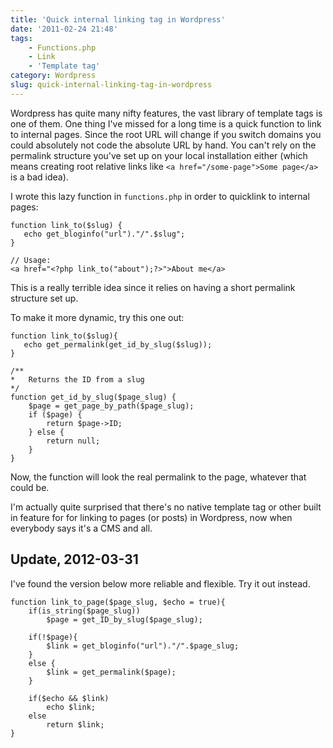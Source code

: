 ```yaml
---
title: 'Quick internal linking tag in Wordpress'
date: '2011-02-24 21:48'
tags:
    - Functions.php
    - Link
    - 'Template tag'
category: Wordpress
slug: quick-internal-linking-tag-in-wordpress
---
```


Wordpress has quite many nifty features, the vast library of template tags is one of them. One thing I've missed for a long time is a quick function to link to internal pages. Since the root URL will change if you switch domains you could absolutely not code the absolute URL by hand. You can't rely on the permalink structure you've set up on your local installation either (which means creating root relative links like `<a href="/some-page">Some page</a>` is a bad idea).  I wrote this lazy function in `functions.php` in order to quicklink to internal pages:

    function link_to($slug) {
       echo get_bloginfo("url")."/".$slug";
    }
    
    // Usage:
    <a href="<?php link_to("about");?>">About me</a>
This is a really terrible idea since it relies on having a short permalink structure set up.  To make it more dynamic, try this one out:

    function link_to($slug){
       echo get_permalink(get_id_by_slug($slug));
    }
    
    /**
    *	Returns the ID from a slug
    */
    function get_id_by_slug($page_slug) {
        $page = get_page_by_path($page_slug);
        if ($page) {
            return $page->ID;
        } else {
            return null;
        }
    }
Now, the function will look the real permalink to the page, whatever that could be.  I'm actually quite surprised that there's no native template tag or other built in feature for for linking to pages (or posts) in Wordpress, now when everybody says it's a CMS and all.
## Update, 2012-03-31
I've found the version below more reliable and flexible. Try it out instead.

    function link_to_page($page_slug, $echo = true){
    	if(is_string($page_slug))
    		$page = get_ID_by_slug($page_slug);
    	
    	if(!$page){
    		$link = get_bloginfo("url")."/".$page_slug;
    	}
    	else {
    		$link = get_permalink($page);
    	}
    
    	if($echo && $link)
    		echo $link;
    	else
    		return $link;
    }
